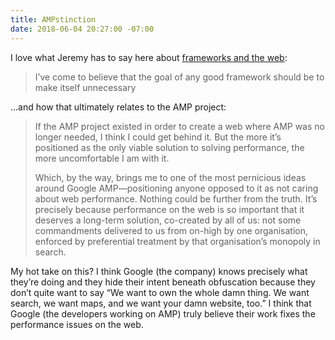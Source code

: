 ```yaml
---
title: AMPstinction
date: 2018-06-04 20:27:00 -07:00
---
```


I love what Jeremy has to say here about [frameworks and the web](https://adactio.com/journal/13964):

> I’ve come to believe that the goal of any good framework should be to make itself unnecessary

...and how that ultimately relates to the AMP project:

> If the AMP project existed in order to create a web where AMP was no longer needed, I think I could get behind it. But the more it’s positioned as the only viable solution to solving performance, the more uncomfortable I am with it.
> 
> Which, by the way, brings me to one of the most pernicious ideas around Google AMP—positioning anyone opposed to it as not caring about web performance. Nothing could be further from the truth. It’s precisely because performance on the web is so important that it deserves a long-term solution, co-created by all of us: not some commandments delivered to us from on-high by one organisation, enforced by preferential treatment by that organisation’s monopoly in search.

My hot take on this? I think Google (the company) knows precisely what they’re doing and they hide their intent beneath obfuscation because they don’t quite want to say “We want to own the whole damn thing. We want search, we want maps, and we want your damn website, too.” I think that Google (the developers working on AMP) truly believe their work fixes the performance issues on the web.